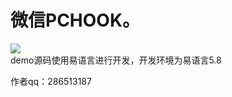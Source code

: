 # 微信PCHOOK。
 
![](https://github.com/changtuiqie/WeChat.PcHook/blob/master/pchook.png) <br/>
demo源码使用易语言进行开发，开发环境为易语言5.8<br/>

作者qq：286513187

